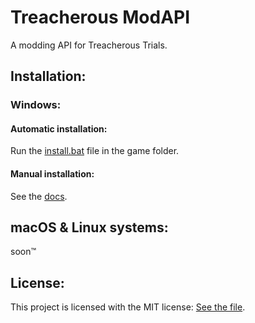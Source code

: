 # Treacherous ModAPI
A modding API for Treacherous Trials.

## Installation:
### Windows:
#### Automatic installation:
Run the [install.bat](install.bat) file in the game folder.

#### Manual installation:
See the [docs]().

## macOS & Linux systems:
soon™

## License:
This project is licensed with the MIT license: [See the file](LICENSE).
